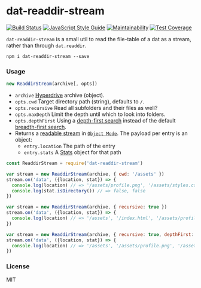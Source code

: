 # dat-readdir-stream

<a href="https://travis-ci.org/martinheidegger/dat-readdir-stream"><img src="https://travis-ci.org/martinheidegger/dat-readdir-stream.svg?branch=master" alt="Build Status"/></a>
[![JavaScript Style Guide](https://img.shields.io/badge/code_style-standard-brightgreen.svg)](https://standardjs.com)
[![Maintainability](https://api.codeclimate.com/v1/badges/c4e876f726815686ab87/maintainability)](https://codeclimate.com/github/martinheidegger/dat-readdir-stream/maintainability)
[![Test Coverage](https://api.codeclimate.com/v1/badges/c4e876f726815686ab87/test_coverage)](https://codeclimate.com/github/martinheidegger/dat-readdir-stream/test_coverage)

`dat-readdir-stream` is a small util to read the file-table of a dat
as a stream, rather than through `dat.readdir`.

`npm i dat-readdir-stream --save`

### Usage 

```javascript
new ReaddirStream(archive[, opts])
```

 - `archive` [Hyperdrive](https://github.com/mafintosh/hyperdrive) archive (object).
 - `opts.cwd` Target directory path (string), defaults to `/`.
 - `opts.recursive` Read all subfolders and their files as well?
 - `opts.maxDepth` Limit the depth until which to look into folders.
 - `opts.depthFirst` Using a [depth-first search](https://en.wikipedia.org/wiki/Depth-first_search) instead of the default [breadth-first search](https://en.wikipedia.org/wiki/Breadth-first_search).
 - Returns a [readable stream](https://nodejs.org/api/stream.html#stream_class_stream_readable) in [`Object Mode`](https://nodejs.org/api/stream.html#stream_object_mode). The payload per entry is an object:
     - `entry.location` The path of the entry
     - `entry.stats` A [Stats](https://nodejs.org/api/fs.html#fs_class_fs_stats) object for that path

```javascript
const ReaddirStream = require('dat-readdir-stream')

var stream = new ReaddirStream(archive, { cwd: '/assets' })
stream.on('data', ({location, stat}) => {
  console.log(location) // => '/assets/profile.png', '/assets/styles.css'
  console.log(stat.isDirectory()) // => false, false
})

var stream = new ReaddirStream(archive, { recursive: true })
stream.on('data', ({location, stat}) => {
  console.log(location) // => '/assets', '/index.html', '/assets/profile.png', '/assets/styles.css'
})

var stream = new ReaddirStream(archive, { recursive: true, depthFirst: true })
stream.on('data', ({location, stat}) => {
  console.log(location) // => '/assets', '/assets/profile.png', '/assets/styles.css', '/index.html'
})
```

### License

MIT
